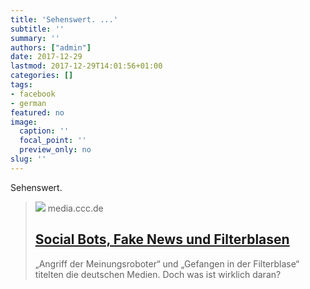 ```yaml
---
title: 'Sehenswert. ...'
subtitle: ''
summary: ''
authors: ["admin"]
date: 2017-12-29
lastmod: 2017-12-29T14:01:56+01:00
categories: []
tags:
- facebook
- german
featured: no
image:
  caption: ''
  focal_point: ''
  preview_only: no
slug: ''
---
```

Sehenswert.
> [![](https://static.media.ccc.de/media/congress/2017/9268-hd_preview.jpg)](https://media.ccc.de/v/34c3-9268-social_bots_fake_news_und_filterblasen)
> media.ccc.de
> ## [Social Bots, Fake News und Filterblasen](https://media.ccc.de/v/34c3-9268-social_bots_fake_news_und_filterblasen)
>
>„Angriff der Meinungsroboter“ und „Gefangen in der Filterblase“ titelten die deutschen Medien. Doch was ist wirklich daran?


